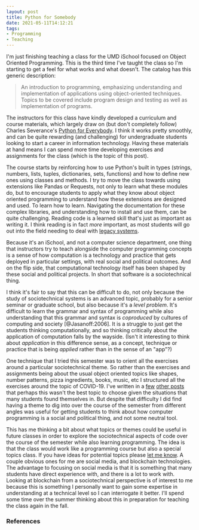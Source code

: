 ```yaml
---
layout: post
title: Python for Somebody
date: 2021-05-11T14:12:21
tags:
- Programming
- Teaching
---
```


I'm just finishing teaching a class for the UMD iSchool focused on Object
Oriented Programming. This is the third time I've taught the class so I'm
starting to get a feel for what works and what doesn't. The catalog has this
generic description:

> An introduction to programming, emphasizing understanding and implementation
of applications using object-oriented techniques. Topics to be covered include
program design and testing as well as implementation of programs.

The instructors for this class have kindly developed a curriculum and course
materials, which largely draw on (but don't completely follow) Charles
Severance's [Python for Everybody]. I think it works pretty smoothly, and can
be quite rewarding (and challenging) for undergraduate students looking to
start a career in information technology. Having these materials at hand means
I can spend more time developing exercises and assignments for the class (which
is the topic of this post).

The course starts by reinforcing how to use Python's built in types (strings,
numbers, lists, tuples, dictionaries, sets, functions) and how to define new
ones using classes and methods. I try to move the class towards using
extensions like Pandas or Requests, not only to learn what these modules do,
but to encourage students to apply what they know about object oriented
programming to understand how these extensions are designed and used. To learn
how to learn. Navigating the documentation for these complex libraries, and
understanding how to install and use them, can be quite challenging. Reading
code is a learned skill that's just as important as writing it. I think reading
is in fact *more* important, as most students will go out into the field
needing to deal with [legacy systems](https://en.wikipedia.org/wiki/Legacy_code).

Because it's an iSchool, and not a computer science department, one thing that
instructors try to teach alongside the computer programming concepts is a sense
of how computation is a technology and practice that gets deployed in
particular settings, with real social and political outcomes. And on the flip
side, that computational technology itself has been shaped by these social and
political projects. In short that software is a sociotechnical thing.

I think it's fair to say that this can be difficult to do, not only because the
study of sociotechnical systems is an advanced topic, probably for a senior
seminar or graduate school, but also because it's a *level problem*. It's
difficult to learn the grammar and syntax of programming while also
understanding that this grammar and syntax is *coproduced* by cultures of
computing and society [@Jasanoff:2006]. It is a struggle to just get the
students thinking computationally, and so thinking critically about the
application of computation falls by the wayside. (Isn't it interesting to think
about *application* in this difference sense, as a concept, technique or
practice that is being *applied* rather than in the sense of an "app"?)

One technique that I tried this semester was to orient all the exercises around
a particular sociotechnical theme. So rather than the exercises and assignments
being about the usual object oriented topics like shapes, number patterns,
pizza ingredients, books, music, etc I structured all the exercises around
the topic of COVID-19. I've written in a [few](/2021/03/16/data-speculation/)
[other posts](/2021/02/19/python30/) that perhaps this wasn't the best topic to
choose given the situations that many students found themselves in. But despite
that difficulty I did find having a theme to dig into over the course of the
semester from different angles was useful for getting students to think about
how computer programming is a social and political thing, and not some neutral
tool.

This has me thinking a bit about what topics or themes could be useful in
future classes in order to explore the sociotechnical aspects of code over the
course of the semester while also learning programming. The idea is that the
class would work like a programming course but also a special topics class. If
you have ideas for potential topics please [let me know](mailto:ehs@pobox.com).
A couple obvious ones for me are social media, and blockchain technologies. The
advantage to focusing on social media is that it is something that many
students have direct experience with, and there is a lot to work with. Looking
at blockchain from a sociotechnical perspective is of interest to me because
this is something I personally want to gain some expertise in understanding at
a technical level so I can interrogate it better. I'll spend some time over the
summer thinking about this in preparation for teaching the class again in the
fall.

### References

[Python for Everybody]: https://www.py4e.com/book

